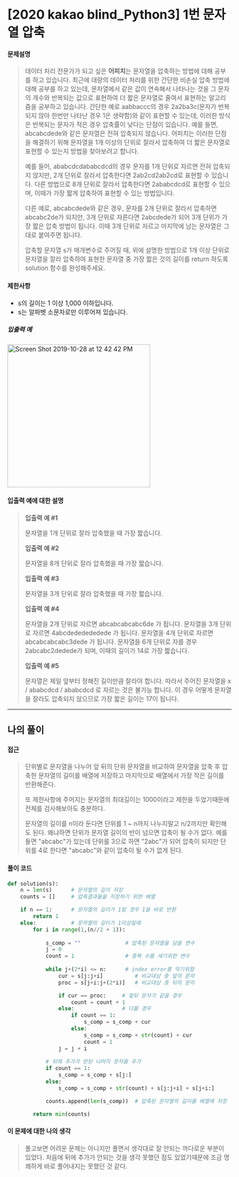 # [2020 kakao blind_Python3] 1번 문자열 압축



#### 문제설명

>데이터 처리 전문가가 되고 싶은 **어피치**는 문자열을 압축하는 방법에 대해 공부를 하고 있습니다. 최근에 대량의 데이터 처리를 위한 간단한 비손실 압축 방법에 대해 공부를 하고 있는데, 문자열에서 같은 값이 연속해서 나타나는 것을 그 문자의 개수와 반복되는 값으로 표현하여 더 짧은 문자열로 줄여서 표현하는 알고리즘을 공부하고 있습니다.
>간단한 예로 aabbaccc의 경우 2a2ba3c(문자가 반복되지 않아 한번만 나타난 경우 1은 생략함)와 같이 표현할 수 있는데, 이러한 방식은 반복되는 문자가 적은 경우 압축률이 낮다는 단점이 있습니다. 예를 들면, abcabcdede와 같은 문자열은 전혀 압축되지 않습니다. 어피치는 이러한 단점을 해결하기 위해 문자열을 1개 이상의 단위로 잘라서 압축하여 더 짧은 문자열로 표현할 수 있는지 방법을 찾아보려고 합니다.
>
>예를 들어, ababcdcdababcdcd의 경우 문자를 1개 단위로 자르면 전혀 압축되지 않지만, 2개 단위로 잘라서 압축한다면 2ab2cd2ab2cd로 표현할 수 있습니다. 다른 방법으로 8개 단위로 잘라서 압축한다면 2ababcdcd로 표현할 수 있으며, 이때가 가장 짧게 압축하여 표현할 수 있는 방법입니다.
>
>다른 예로, abcabcdede와 같은 경우, 문자를 2개 단위로 잘라서 압축하면 abcabc2de가 되지만, 3개 단위로 자른다면 2abcdede가 되어 3개 단위가 가장 짧은 압축 방법이 됩니다. 이때 3개 단위로 자르고 마지막에 남는 문자열은 그대로 붙여주면 됩니다.
>
>압축할 문자열 s가 매개변수로 주어질 때, 위에 설명한 방법으로 1개 이상 단위로 문자열을 잘라 압축하여 표현한 문자열 중 가장 짧은 것의 길이를 return 하도록 solution 함수를 완성해주세요.



#### 제한사항

- s의 길이는 1 이상 1,000 이하입니다.
- s는 알파벳 소문자로만 이루어져 있습니다.



##### 입출력 예

<img width="321" alt="Screen Shot 2019-10-28 at 12 42 42 PM" src="https://user-images.githubusercontent.com/37801041/67650488-7379c100-f980-11e9-8c4c-698f1ad38c29.png">



#### 입출력 예에 대한 설명

> **입출력 예 #1**
>
> 문자열을 1개 단위로 잘라 압축했을 때 가장 짧습니다.
>
> **입출력 예 #2**
>
> 문자열을 8개 단위로 잘라 압축했을 때 가장 짧습니다.
>
> **입출력 예 #3**
>
> 문자열을 3개 단위로 잘라 압축했을 때 가장 짧습니다.
>
> **입출력 예 #4**
>
> 문자열을 2개 단위로 자르면 abcabcabcabc6de 가 됩니다.
> 문자열을 3개 단위로 자르면 4abcdededededede 가 됩니다.
> 문자열을 4개 단위로 자르면 abcabcabcabc3dede 가 됩니다.
> 문자열을 6개 단위로 자를 경우 2abcabc2dedede가 되며, 이때의 길이가 14로 가장 짧습니다.
>
> **입출력 예 #5**
>
> 문자열은 제일 앞부터 정해진 길이만큼 잘라야 합니다.
> 따라서 주어진 문자열을 x / ababcdcd / ababcdcd 로 자르는 것은 불가능 합니다.
> 이 경우 어떻게 문자열을 잘라도 압축되지 않으므로 가장 짧은 길이는 17이 됩니다.



----



## 나의 풀이



#### 접근

>  단위별로 문자열을 나누어 앞 뒤의 단위 문자열을 비교하여 문자열을 압축 후 압축한 문자열의 길이를 배열에 저장하고 마지막으로 배열에서 가장 작은 길이를 반환해준다. 
>
>  또 제한사항에 주어지는 문자열의 최대길이는 1000이라고 제한을 두었기때문에 전체를 검사해보아도 충분하다.
>
>  문자열의 길이를 n이라 둔다면 단위를 1 ~ n까지 나누지말고 n/2까지만 확인해도 된다. 왜냐하면 단위가 문자열 길이의 반이 넘으면 압축이 될 수가 없다. 예를 들면 "abcabc"가 있는데 단위를 3으로 하면 "2abc"가 되어 압축이 되지만 단위를 4로 한다면 "abcabc"와 같이 압축이 될 수가 없게 된다.



#### 풀이 코드

````python
def solution(s):
    n = len(s)      # 문자열의 길이 저장
    counts = []     # 압축결과들을 저장하기 위한 배열

    if n == 1:      # 문자열의 길이가 1일 경우 1을 바로 반환
        return 1
    else:           # 문자열의 길이가 1이상일때
        for i in range(1,(n//2 + 1)):
            
            s_comp = ""              # 압축된 문자열을 담을 변수
            j = 0
            count = 1                # 중복 수를 세기위한 변수
            
            while j+(2*i) <= n:      # index error를 막기위함   
                cur = s[j:j+i]          # 비교대상 중 앞의 문자
                proc = s[j+i:j+(2*i)]   # 비교대상 중 뒤의 문자

                if cur == proc:     # 앞뒤 문자가 같을 경우
                    count = count + 1
                else:               # 다를 경우
                    if count == 1:  
                        s_comp = s_comp + cur
                    else:
                        s_comp = s_comp + str(count) + cur
                        count = 1
                j = j + i
            
            # 뒤에 추가가 안된 나머지 문자들 추가
            if count == 1:
                s_comp = s_comp + s[j:]
            else:
                s_comp = s_comp + str(count) + s[j:j+i] + s[j+i:]

            counts.append(len(s_comp))  # 압축된 문자열의 길이를 배열에 저장

        return min(counts)
````



#### 이 문제에 대한 나의 생각

> 풀고보면 어려운 문제는 아니지만 풀면서 생각대로 잘 안되는 까다로운 부분이 있었다. 처음에 뒤에 추가가 안되는 것을 생각 못했던 점도 있었기때문에 조금 명쾌하게 바로 풀어내지는 못했던 것 같다.

